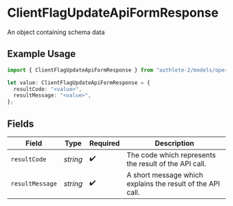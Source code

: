 # ClientFlagUpdateApiFormResponse

An object containing schema data

## Example Usage

```typescript
import { ClientFlagUpdateApiFormResponse } from "authlete-2/models/operations";

let value: ClientFlagUpdateApiFormResponse = {
  resultCode: "<value>",
  resultMessage: "<value>",
};
```

## Fields

| Field                                                      | Type                                                       | Required                                                   | Description                                                |
| ---------------------------------------------------------- | ---------------------------------------------------------- | ---------------------------------------------------------- | ---------------------------------------------------------- |
| `resultCode`                                               | *string*                                                   | :heavy_check_mark:                                         | The code which represents the result of the API call.      |
| `resultMessage`                                            | *string*                                                   | :heavy_check_mark:                                         | A short message which explains the result of the API call. |